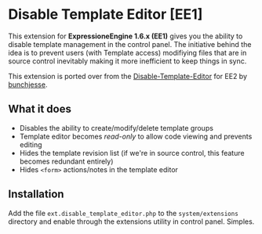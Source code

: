 Disable Template Editor [EE1]
===

This extension for **ExpressioneEngine 1.6.x (EE1)** gives you the ability to disable template management in the control panel. The initiative behind the idea is to prevent users (with Template access) modifiying files that are in source control inevitably making it more inefficient to keep things in sync.

This extension is ported over from the [Disable-Template-Editor](https://github.com/bunchjesse/Disable-Template-Editor) for EE2 by [bunchjesse](https://github.com/bunchjesse).

What it does
---
* Disables the ability to create/modify/delete template groups
* Template editor becomes *read-only* to allow code viewing and prevents editing
* Hides the template revision list (if we're in source control, this feature becomes redundant entirely)
* Hides `<form>` actions/notes in the template editor

Installation
---
Add the file `ext.disable_template_editor.php` to the `system/extensions` directory and enable through the extensions utility in control panel. Simples.